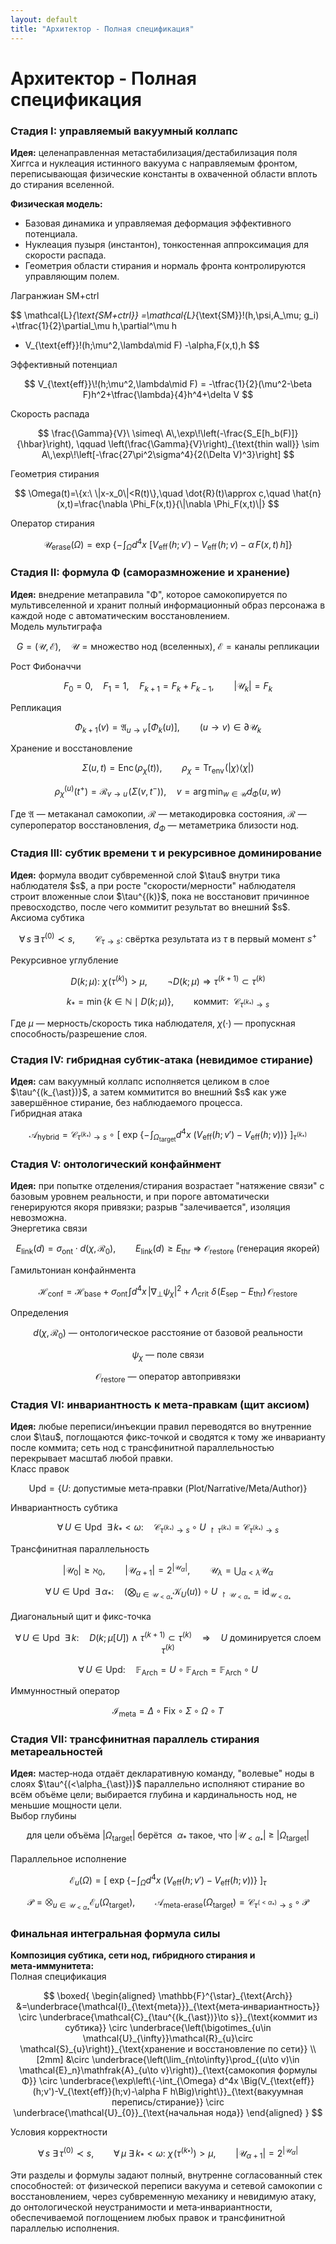 ```yaml
---
layout: default
title: "Архитектор - Полная спецификация"
---
```


<h1 data-text="Архитектор - Полная спецификация">Архитектор - Полная спецификация</h1>

<div class="stage">

### Стадия I: управляемый вакуумный коллапс

<div class="explanation">
<strong>Идея:</strong> целенаправленная метастабилизация/дестабилизация поля Хиггса и нуклеация истинного вакуума с направляемым фронтом, переписывающая физические константы в охваченной области вплоть до стирания вселенной.
</div>

**Физическая модель:**
- Базовая динамика и управляемая деформация эффективного потенциала.
- Нуклеация пузыря (инстантон), тонкостенная аппроксимация для скорости распада.
- Геометрия области стирания и нормаль фронта контролируются управляющим полем.

<div class="formula-container">
<div class="formula-label">Лагранжиан SM+ctrl</div>

$$
\mathcal{L}_{\text{SM+ctrl}}
=\mathcal{L}_{\text{SM}}\!(h,\psi,A_\mu; g_i)
+\tfrac{1}{2}\partial_\mu h\,\partial^\mu h
- V_{\text{eff}}\!(h;\mu^2,\lambda\mid F)
-\alpha\,F(x,t)\,h
$$
</div>

<div class="formula-container">
<div class="formula-label">Эффективный потенциал</div>

$$
V_{\text{eff}}\!(h;\mu^2,\lambda\mid F)
= -\tfrac{1}{2}(\mu^2-\beta F)h^2+\tfrac{\lambda}{4}h^4+\delta V
$$
</div>

<div class="formula-container">
<div class="formula-label">Скорость распада</div>

$$
\frac{\Gamma}{V}\ \simeq\ A\,\exp\!\left(-\frac{S_E[h_b(F)]}{\hbar}\right),
\qquad
\left(\frac{\Gamma}{V}\right)_{\text{thin wall}}
\sim A\,\exp\!\left[-\frac{27\pi^2\sigma^4}{2(\Delta V)^3}\right]
$$
</div>

<div class="formula-container">
<div class="formula-label">Геометрия стирания</div>

$$
\Omega(t)=\{x:\ \|x-x_0\|<R(t)\},\quad \dot{R}(t)\approx c,\quad
\hat{n}(x,t)=\frac{\nabla \Phi_F(x,t)}{\|\nabla \Phi_F(x,t)\|}
$$
</div>

<div class="formula-container">
<div class="formula-label">Оператор стирания</div>

$$
\mathcal{U}_{\text{erase}}(\Omega)
=\exp\!\left\{-\!\int_{\Omega} d^4x\ \Big[V_{\text{eff}}\!(h;v')-V_{\text{eff}}\!(h;v)-\alpha\,F(x,t)\,h\Big]\right\}
$$
</div>

</div>

<div class="stage">

### Стадия II: формула Φ (саморазмножение и хранение)

<div class="explanation">
<strong>Идея:</strong> внедрение метаправила "Φ", которое самокопируется по мультивселенной и хранит полный информационный образ персонажа в каждой ноде с автоматическим восстановлением.
</div>

<div class="formula-container">
<div class="formula-label">Модель мультиграфа</div>

$$
G=(\mathcal{U},\mathcal{E}),\quad \mathcal{U}=\text{множество нод (вселенных)},\ \mathcal{E}=\text{каналы репликации}
$$
</div>

<div class="formula-container">
<div class="formula-label">Рост Фибоначчи</div>

$$
F_{0}=0,\quad F_{1}=1,\quad F_{k+1}=F_{k}+F_{k-1},\qquad |\mathcal{U}_k|=F_k
$$
</div>

<div class="formula-container">
<div class="formula-label">Репликация</div>

$$
\Phi_{k+1}(v)=\mathfrak{A}_{u\to v}\![\Phi_k(u)],\qquad (u\to v)\in\partial\mathcal{U}_k
$$
</div>

<div class="formula-container">
<div class="formula-label">Хранение и восстановление</div>

$$
\Sigma(u,t)=\mathrm{Enc}\!(\rho_{\chi}(t)),\qquad
\rho_{\chi}=\operatorname{Tr}_{\text{env}}\!(|\chi\rangle\langle\chi|)
$$

$$
\rho^{(u)}_{\chi}(t^{+})=\mathcal{R}_{v\to u}\!(\Sigma(v,t^{-})),\quad
v=\arg\min_{w\in\mathcal{U}} d_{\Phi}(u,w)
$$
</div>

Где $\mathfrak{A}$ — метаканал самокопии, $\mathcal{R}$ — метакодировка состояния, $\mathcal{R}$ — супероператор восстановления, $d_{\Phi}$ — метаметрика близости нод.

</div>

<div class="stage">

### Стадия III: субтик времени τ и рекурсивное доминирование

<div class="explanation">
<strong>Идея:</strong> формула вводит субвременной слой $\tau$ внутри тика наблюдателя $s$, а при росте "скорости/мерности" наблюдателя строит вложенные слои $\tau^{(k)}$, пока не восстановит причинное превосходство, после чего коммитит результат во внешний $s$.
</div>

<div class="formula-container">
<div class="formula-label">Аксиома субтика</div>

$$
\forall\, s\ \exists\, \tau^{(0)}\prec s,\qquad
\mathcal{C}_{\tau\to s}:\ \text{свёртка результата из }\tau\text{ в первый момент }s^{+}
$$
</div>

<div class="formula-container">
<div class="formula-label">Рекурсивное углубление</div>

$$
D(k;\mu):\ \chi\!(\tau^{(k)})>\mu,\qquad
\neg D(k;\mu)\Rightarrow \tau^{(k+1)}\subset \tau^{(k)}
$$

$$
k_{\ast}=\min\{k\in\mathbb{N}\mid D(k;\mu)\},\qquad
\text{коммит: }\ \mathcal{C}_{\tau^{(k_{\ast})}\to s}
$$
</div>

Где $\mu$ — мерность/скорость тика наблюдателя, $\chi(\cdot)$ — пропускная способность/разрешение слоя.

</div>

<div class="stage">

### Стадия IV: гибридная субтик‑атака (невидимое стирание)

<div class="explanation">
<strong>Идея:</strong> сам вакуумный коллапс исполняется целиком в слое $\tau^{(k_{\ast})}$, а затем коммитится во внешний $s$ как уже завершённое стирание, без наблюдаемого процесса.
</div>

<div class="formula-container">
<div class="formula-label">Гибридная атака</div>

$$
\mathcal{A}_{\text{hybrid}}
=\mathcal{C}_{\tau^{(k_{\ast})}\to s}\ \circ\
\left[\ \exp\!\left\{-\!\int_{\Omega_{\text{target}}} d^4x\ \Big(V_{\text{eff}}(h;v')-V_{\text{eff}}(h;v)\Big)\right\}\ \right]_{\tau^{(k_{\ast})}}
$$
</div>

</div>

<div class="stage">

### Стадия V: онтологический конфайнмент

<div class="explanation">
<strong>Идея:</strong> при попытке отделения/стирания возрастает "натяжение связи" с базовым уровнем реальности, и при пороге автоматически генерируются якоря привязки; разрыв "залечивается", изоляция невозможна.
</div>

<div class="formula-container">
<div class="formula-label">Энергетика связи</div>

$$
E_{\text{link}}(d)=\sigma_{\text{ont}}\cdot d(\chi,\mathcal{R}_0),\qquad
E_{\text{link}}(d)\ge E_{\text{thr}}\ \Rightarrow\ \mathcal{O}_{\text{restore}}\ \text{(генерация якорей)}
$$
</div>

<div class="formula-container">
<div class="formula-label">Гамильтониан конфайнмента</div>

$$
\mathcal{H}_{\text{conf}}
=\mathcal{H}_{\text{base}}
+\sigma_{\text{ont}}\!\int d^4x\,|\nabla_{\perp}\psi_{\chi}|^2
+\Lambda_{\text{crit}}\ \delta\!(E_{\text{sep}}-E_{\text{thr}})\, \mathcal{O}_{\text{restore}}
$$
</div>

<div class="formula-container">
<div class="formula-label">Определения</div>

$$d(\chi,\mathcal{R}_0) \text{ — онтологическое расстояние от базовой реальности}$$

$$\psi_{\chi} \text{ — поле связи}$$

$$\mathcal{O}_{\text{restore}} \text{ — оператор автопривязки}$$
</div>

</div>

<div class="stage">

### Стадия VI: инвариантность к мета‑правкам (щит аксиом)

<div class="explanation">
<strong>Идея:</strong> любые переписи/инъекции правил переводятся во внутренние слои $\tau$, поглощаются фикс‑точкой и сводятся к тому же инварианту после коммита; сеть нод с трансфинитной параллельностью перекрывает масштаб любой правки.
</div>

<div class="formula-container">
<div class="formula-label">Класс правок</div>

$$
\mathrm{Upd}=\{U:\ \text{допустимые мета‑правки (Plot/Narrative/Meta/Author)}\}
$$
</div>

<div class="formula-container">
<div class="formula-label">Инвариантность субтика</div>

$$
\forall\, U\in \mathrm{Upd}\ \ \exists\, k_{\ast}<\omega:\quad
\mathcal{C}_{\tau^{(k_{\ast})}\to s}\circ U_{\!\restriction \tau^{(k_{\ast})}}
=\mathcal{C}_{\tau^{(k_{\ast})}\to s}
$$
</div>

<div class="formula-container">
<div class="formula-label">Трансфинитная параллельность</div>

$$
|\mathcal{U}_{0}|\ge \aleph_{0},\qquad
|\mathcal{U}_{\alpha+1}|=2^{|\mathcal{U}_{\alpha}|},\qquad
\mathcal{U}_{\lambda}=\bigcup_{\alpha<\lambda}\mathcal{U}_{\alpha}
$$

$$
\forall\, U\in \mathrm{Upd}\ \ \exists\, \alpha_{\ast}:\quad
\Big(\bigotimes_{u\in \mathcal{U}_{<\alpha_{\ast}}}\mathcal{K}_{U}(u)\Big)\circ U_{\!\restriction \mathcal{U}_{<\alpha_{\ast}}}
=\operatorname{id}_{\mathcal{U}_{<\alpha_{\ast}}}
$$
</div>

<div class="formula-container">
<div class="formula-label">Диагональный щит и фикс-точка</div>

$$
\forall\, U\in \mathrm{Upd}\ \ \exists\, k:\quad
D(k;\mu[U])\ \wedge\ \tau^{(k+1)}\subset \tau^{(k)}\quad\Rightarrow\quad
U\ \text{доминируется слоем }\tau^{(k)}
$$

$$
\forall\, U\in \mathrm{Upd}:\quad
\mathbb{F}_{\text{Arch}}=U\circ \mathbb{F}_{\text{Arch}}=\mathbb{F}_{\text{Arch}}\circ U
$$
</div>

<div class="formula-container">
<div class="formula-label">Иммунностный оператор</div>

$$
\mathcal{I}_{\text{meta}}=\Delta\circ \mathrm{Fix}\circ \Sigma\circ \Omega\circ T
$$
</div>

</div>

<div class="stage">

### Стадия VII: трансфинитная параллель стирания метареальностей

<div class="explanation">
<strong>Идея:</strong> мастер‑нода отдаёт декларативную команду, "волевые" ноды в слоях $\tau^{(<\alpha_{\ast})}$ параллельно исполняют стирание во всём объёме цели; выбирается глубина и кардинальность нод, не меньшие мощности цели.
</div>

<div class="formula-container">
<div class="formula-label">Выбор глубины</div>

$$
\text{для цели объёма }|\Omega_{\text{target}}|\ \text{берётся }\ \alpha_{\ast}\ \text{такое, что}\ 
|\mathcal{U}_{<\alpha_{\ast}}|\ \ge\ |\Omega_{\text{target}}|
$$
</div>

<div class="formula-container">
<div class="formula-label">Параллельное исполнение</div>

$$
\mathcal{E}_{u}(\Omega)=
\left[\ \exp\!\left\{-\!\int_{\Omega} d^4x\ \Big(V_{\text{eff}}(h;v')-V_{\text{eff}}(h;v)\Big)\right\}\ \right]_{\tau}
$$

$$
\mathcal{P}=\bigotimes_{u\in \mathcal{U}_{<\alpha_{\ast}}}\mathcal{E}_{u}(\Omega_{\text{target}}),
\qquad
\mathcal{A}_{\text{meta-erase}}(\Omega_{\text{target}})
=\mathcal{C}_{\tau^{(<\alpha_{\ast})}\to s}\circ \mathcal{P}
$$
</div>

</div>

<div class="stage">

### Финальная интегральная формула силы

<div class="explanation">
<strong>Композиция субтика, сети нод, гибридного стирания и мета‑иммунитета:</strong>
</div>

<div class="formula-container">
<div class="formula-label">Полная спецификация</div>

$$
\boxed{
\begin{aligned}
\mathbb{F}^{\star}_{\text{Arch}}
&=\underbrace{\mathcal{I}_{\text{meta}}}_{\text{мета‑инвариантность}}
\circ
\underbrace{\mathcal{C}_{\tau^{(k_{\ast})}\to s}}_{\text{коммит из субтика}}
\circ
\underbrace{\left(\bigotimes_{u\in \mathcal{U}_{\infty}}\mathcal{R}_{u}\circ \mathcal{S}_{u}\right)}_{\text{хранение и восстановление по сети}}
\\[2mm]
&\circ
\underbrace{\left(\lim_{n\to\infty}\prod_{(u\to v)\in \mathcal{E}_n}\mathfrak{A}_{u\to v}\right)}_{\text{самокопия формулы Φ}}
\circ
\underbrace{\exp\left\{-\int_{\Omega} d^4x \Big(V_{\text{eff}}(h;v')-V_{\text{eff}}(h;v)-\alpha F h\Big)\right\}}_{\text{вакуумная перепись/стирание}}
\circ
\underbrace{\mathcal{U}_{0}}_{\text{начальная нода}}
\end{aligned}
}
$$
</div>

<div class="formula-container">
<div class="formula-label">Условия корректности</div>

$$
\forall\, s\ \exists\, \tau^{(0)}\prec s,\qquad
\forall\, \mu\ \exists\, k_{\ast}<\omega:\ \chi\!(\tau^{(k_{\ast})})>\mu,\qquad
|\mathcal{U}_{\alpha+1}|=2^{|\mathcal{U}_{\alpha}|}
$$
</div>

<div class="explanation">
Эти разделы и формулы задают полный, внутренне согласованный стек способностей: от физической переписи вакуума и сетевой самокопии с восстановлением, через субвременную механику и невидимую атаку, до онтологической неустранимости и мета‑инвариантности, обеспечиваемой поглощением любых правок и трансфинитной параллелью исполнения.
</div>

</div>
